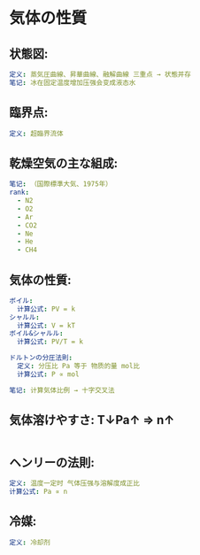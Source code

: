 # 気体の性質

## 状態図:

```yaml
定义: 蒸気圧曲線、昇華曲線、融解曲線 三重点 → 状態并存
笔记: 冰在固定温度增加压强会变成液态水

```

## 臨界点:

```yaml
定义: 超臨界流体


```

## 乾燥空気の主な組成:

```yaml
笔记: （国際標準大気、1975年）
rank:
  - N2
  - O2
  - Ar
  - CO2
  - Ne
  - He
  - CH4

```

## 気体の性質:

```yaml
ボイル:
  计算公式: PV = k
シャルル:
  计算公式: V = kT
ボイル&シャルル:
  计算公式: PV/T = k

ドルトンの分圧法則:
  定义: 分压比 Pa 等于 物质的量 mol比
  计算公式: P ∝ mol

笔记: 计算気体比例 → 十字交叉法

```

## 気体溶けやすさ: T↓Pa↑ => n↑

```yaml

```

## ヘンリーの法則:

```yaml
定义: 温度一定时 气体压强与溶解度成正比
计算公式: Pa ∝ n

```

## 冷媒:

```yaml
定义: 冷却剂
```